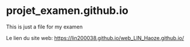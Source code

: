 # projet_examen.github.io

This is just a file for my examen

Le lien du site web: https://lin200038.github.io/web_LIN_Haoze.github.io/